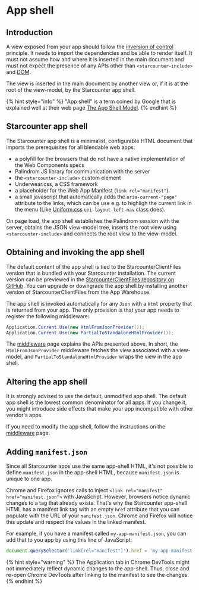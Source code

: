 # App shell

## Introduction

A view exposed from your app should follow the [inversion of control](https://en.wikipedia.org/wiki/Inversion_of_control) principle. It needs to import the dependencies and be able to render itself. It must not assume how and where it is inserted in the main document and must not expect the presence of any APIs other than `<starcounter-include>` and [DOM](https://dom.spec.whatwg.org/#shadow-trees).

The view is inserted in the main document by another view or, if it is at the root of the view-model, by the Starcounter app shell.

{% hint style="info" %}
 "App shell" is a term coined by Google that is explained well at their web page [The App Shell Model](https://developers.google.com/web/fundamentals/architecture/app-shell).
{% endhint %}

## Starcounter app shell

The Starcounter app shell is a minimalist, configurable HTML document that imports the prerequisites for all blendable web apps:

*  a polyfill for the browsers that do not have a native implementation of the Web Components specs
*  Palindrom JS library for communication with the server
*  the `<starcounter-include>` custom element
*  Underwear.css, a CSS framework
*  a placeholder for the Web App Manifest \(`link rel="manifest"`\).
*  a small javascript that automatically adds the `aria-current-"page"` attribute to the links, which can be use e.g. to highligh the current link in the menu (Like [Uniform.css](https://docs.starcounter.io/v/2.4/topic-guides/blendable-web-apps/starcounter-design-system#uniform.css-ui-patterns-in-a-separated-presentation-layer) `uni-layout-left-nav` class does).

On page load, the app shell establishes the Palindrom session with the server, obtains the JSON view-model tree, inserts the root view using `<starcounter-include>` and connects the root view to the view-model.

## Obtaining and invoking the app shell

The default content of the app shell is tied to the StarcounterClientFiles version that is bundled with your Starcounter installation. The current version can be previewed in the [StarcounterClientFiles repository on GitHub](https://github.com/Starcounter/StarcounterClientFiles/blob/3.x/src/StarcounterClientFiles/wwwroot/sys/app-shell/app-shell.html). You can upgrade or downgrade the app shell by installing another version of StarcounterClientFiles from the App Warehouse.

The app shell is invoked automatically for any `Json` with a `Html` property that is returned from your app. The only provision is that your app needs to register the following middleware:

```csharp
Application.Current.Use(new HtmlFromJsonProvider());
Application.Current.Use(new PartialToStandaloneHtmlProvider());
```

The [middleware](../network/middleware.md#middleware-classes) page explains the APIs presented above. In short, the `HtmlFromJsonProvider` middleware fetches the view associated with a view-model, and `PartialToStandaloneHtmlProvider` wraps the view in the app shell.

## Altering the app shell

It is strongly advised to use the default, unmodified app shell. The default app shell is the lowest common denominator for all apps. If you change it, you might introduce side effects that make your app incompatible with other vendor's apps.

If you need to modify the app shell, follow the instructions on the [middleware](../network/middleware.md#partialtostandalonehtmlprovider) page.

## Adding `manifest.json`

Since all Starcounter apps use the same app-shell HTML, it's not possible to define `manifest.json` in the app-shell HTML, because `manifest.json` is unique to one app.

Chrome and Firefox ignores calls to inject `<link rel="manifest" href="manifest.json">` with JavaScript. However, browsers notice dynamic changes to a tag that already exists. That's why the Starcounter app-shell HTML has a manifest link tag with an empty `href` attribute that you can populate with the URL of your `manifest.json`. Chrome and Firefox will notice this update and respect the values in the linked manifest.

For example, if you have a manifest called `my-app-manifest.json`, you can add that to you app by using this line of JavaScript:

```javascript
document.querySelector('link[rel="manifest"]').href = 'my-app-manifest.json';
```

{% hint style="warning" %}
The Application tab in Chrome DevTools might not immediately reflect dynamic changes to the app-shell. Thus, close and re-open Chrome DevTools after linking to the manifest to see the changes.
{% endhint %}

